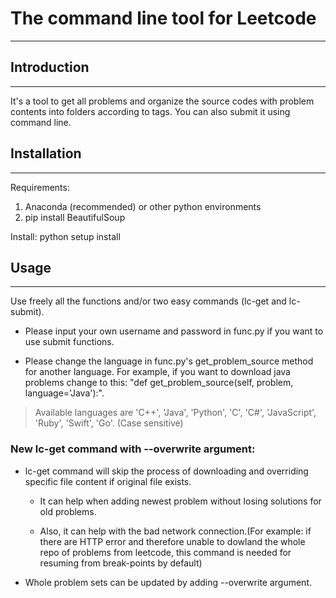 # The command line tool for Leetcode
------------------------------------

## Introduction
---------------
It's a tool to get all problems and organize the source codes with problem contents
into folders according to tags. You can also submit it using command line.

## Installation
---------------
Requirements:
1. Anaconda (recommended) or other python environments
2. pip install BeautifulSoup

Install:
python setup install

## Usage
--------
Use freely all the functions and/or two easy commands (lc-get and lc-submit).
* Please input your own username and password in func.py if you want to use submit functions.

* Please change the language in func.py's get_problem_source method for another language. For example, if you want to download java problems change to this: "def get_problem_source(self, problem, language='Java'):". 
> Available languages are 'C++', 'Java', 'Python', 'C', 'C#', 'JavaScript', 'Ruby', 'Swift', 'Go'. (Case sensitive)


### New lc-get command with --overwrite argument:
* lc-get command will skip the process of downloading and overriding specific file content if original file exists. 

  * It can help when adding newest problem without losing solutions for old problems.

  * Also, it can help with the bad network connection.(For example: if there are HTTP error and therefore unable to dowland the whole repo of problems from leetcode, this command is needed for resuming from break-points by default)

* Whole problem sets can be updated by adding --overwrite argument.
